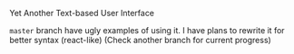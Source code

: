 Yet Another Text-based User Interface

`master` branch have ugly examples of using it. I have plans to rewrite it for better syntax
(react-like) (Check another branch for current progress)
